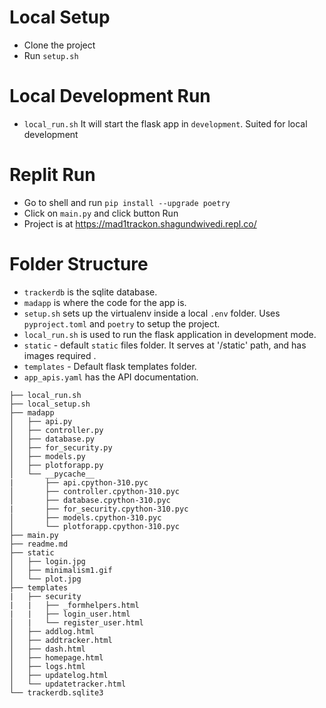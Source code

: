 # Local Setup
- Clone the project
- Run `setup.sh`

# Local Development Run
- `local_run.sh` It will start the flask app in `development`. Suited for local development

# Replit Run
- Go to shell and run
    `pip install --upgrade poetry`
- Click on `main.py` and click button Run
- Project is at https://mad1trackon.shagundwivedi.repl.co/

# Folder Structure

- `trackerdb`  is the sqlite database.
- `madapp` is where the code for the app is.
- `setup.sh` sets up the virtualenv inside a local `.env` folder. Uses `pyproject.toml` and `poetry` to setup the project.
- `local_run.sh`  is used to run the flask application in development mode.
- `static` - default `static` files folder. It serves at '/static' path, and has images required .
- `templates` - Default flask templates folder.
- `app_apis.yaml` has the API documentation.


```
├── local_run.sh
├── local_setup.sh
├── madapp
│   ├── api.py
│   ├── controller.py
│   ├── database.py
│   ├── for_security.py
│   ├── models.py
│   ├── plotforapp.py
│   └── __pycache__
|       ├── api.cpython-310.pyc
│       ├── controller.cpython-310.pyc
│       ├── database.cpython-310.pyc
|       ├── for_security.cpython-310.pyc
│       ├── models.cpython-310.pyc
│       └── plotforapp.cpython-310.pyc
├── main.py
├── readme.md
├── static
│   ├── login.jpg
│   ├── minimalism1.gif
│   └── plot.jpg
├── templates
|   ├── security
|   |   ├── _formhelpers.html
|   |   ├── login_user.html
│   |   └── register_user.html
│   ├── addlog.html
│   ├── addtracker.html
│   ├── dash.html
│   ├── homepage.html
│   ├── logs.html
│   ├── updatelog.html
│   └── updatetracker.html
└── trackerdb.sqlite3
```